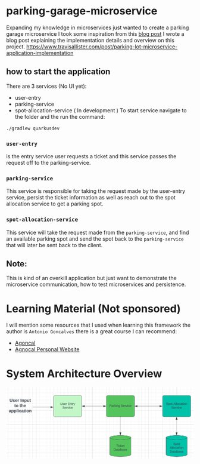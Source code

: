 # parking-garage-microservice
Expanding my knowledge in microservices just wanted to create a parking garage microservice I took some inspiration from this [blog post](https://medium.com/double-pointer/system-design-interview-parking-lot-system-ff2c58167651)
I wrote a blog post explaining the implementation details and overview on this project.
https://www.travisallister.com/post/parking-lot-microservice-application-implementation

## how to start the application
There are 3 services (No UI yet):
- user-entry
- parking-service
- spot-allocation-service ( In development )
To start service navigate to the folder and the run the command:
```
./gradlew quarkusdev
```


### `user-entry` 
is the entry service user requests a ticket and this service passes the request off to the parking-service.

### `parking-service`
This service is responsible for taking the request made by the user-entry service, persist the ticket information as well as reach out to the spot allocation service to get a parking spot.
### `spot-allocation-service`
This service will take the request made from the `parking-service`, and find an available parking spot and send the spot back to the `parking-service` that will later be sent back to the client.

## Note:
This is kind of an overkill application but just want to demonstrate the microservice communication, how to test microservices and persistence.


# Learning Material (Not sponsored)
I will mention some resources that I used when learning this framework the author is `Antonio Goncalves` there is a great course I can recommend: 
- [Agoncal](https://www.udemy.com/share/105Cmy3@k_dxIuEXxuER_PeuIPTH63h8Qkr7bvN9p5g6dF0iwmX2lOukAeEU45C6nnbJpwPdbA==/)
- [Agnocal Personal Website](https://antoniogoncalves.org/)

# System Architecture Overview
![](screenshots/microservice_diagram_user_input.png)